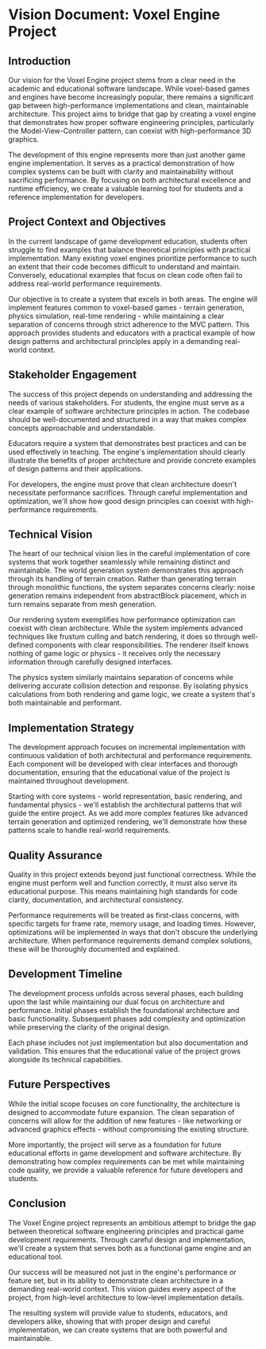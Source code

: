# Vision Document: Voxel Engine Project

## Introduction

Our vision for the Voxel Engine project stems from a clear need in the academic and educational software landscape. While voxel-based games and engines have become increasingly popular, there remains a significant gap between high-performance implementations and clean, maintainable architecture. This project aims to bridge that gap by creating a voxel engine that demonstrates how proper software engineering principles, particularly the Model-View-Controller pattern, can coexist with high-performance 3D graphics.

The development of this engine represents more than just another game engine implementation. It serves as a practical demonstration of how complex systems can be built with clarity and maintainability without sacrificing performance. By focusing on both architectural excellence and runtime efficiency, we create a valuable learning tool for students and a reference implementation for developers.

## Project Context and Objectives

In the current landscape of game development education, students often struggle to find examples that balance theoretical principles with practical implementation. Many existing voxel engines prioritize performance to such an extent that their code becomes difficult to understand and maintain. Conversely, educational examples that focus on clean code often fail to address real-world performance requirements.

Our objective is to create a system that excels in both areas. The engine will implement features common to voxel-based games - terrain generation, physics simulation, real-time rendering - while maintaining a clear separation of concerns through strict adherence to the MVC pattern. This approach provides students and educators with a practical example of how design patterns and architectural principles apply in a demanding real-world context.

## Stakeholder Engagement

The success of this project depends on understanding and addressing the needs of various stakeholders. For students, the engine must serve as a clear example of software architecture principles in action. The codebase should be well-documented and structured in a way that makes complex concepts approachable and understandable.

Educators require a system that demonstrates best practices and can be used effectively in teaching. The engine's implementation should clearly illustrate the benefits of proper architecture and provide concrete examples of design patterns and their applications.

For developers, the engine must prove that clean architecture doesn't necessitate performance sacrifices. Through careful implementation and optimization, we'll show how good design principles can coexist with high-performance requirements.

## Technical Vision

The heart of our technical vision lies in the careful implementation of core systems that work together seamlessly while remaining distinct and maintainable. The world generation system demonstrates this approach through its handling of terrain creation. Rather than generating terrain through monolithic functions, the system separates concerns clearly: noise generation remains independent from abstractBlock placement, which in turn remains separate from mesh generation.

Our rendering system exemplifies how performance optimization can coexist with clean architecture. While the system implements advanced techniques like frustum culling and batch rendering, it does so through well-defined components with clear responsibilities. The renderer itself knows nothing of game logic or physics - it receives only the necessary information through carefully designed interfaces.

The physics system similarly maintains separation of concerns while delivering accurate collision detection and response. By isolating physics calculations from both rendering and game logic, we create a system that's both maintainable and performant.

## Implementation Strategy

The development approach focuses on incremental implementation with continuous validation of both architectural and performance requirements. Each component will be developed with clear interfaces and thorough documentation, ensuring that the educational value of the project is maintained throughout development.

Starting with core systems - world representation, basic rendering, and fundamental physics - we'll establish the architectural patterns that will guide the entire project. As we add more complex features like advanced terrain generation and optimized rendering, we'll demonstrate how these patterns scale to handle real-world requirements.

## Quality Assurance

Quality in this project extends beyond just functional correctness. While the engine must perform well and function correctly, it must also serve its educational purpose. This means maintaining high standards for code clarity, documentation, and architectural consistency.

Performance requirements will be treated as first-class concerns, with specific targets for frame rate, memory usage, and loading times. However, optimizations will be implemented in ways that don't obscure the underlying architecture. When performance requirements demand complex solutions, these will be thoroughly documented and explained.

## Development Timeline

The development process unfolds across several phases, each building upon the last while maintaining our dual focus on architecture and performance. Initial phases establish the foundational architecture and basic functionality. Subsequent phases add complexity and optimization while preserving the clarity of the original design.

Each phase includes not just implementation but also documentation and validation. This ensures that the educational value of the project grows alongside its technical capabilities.

## Future Perspectives

While the initial scope focuses on core functionality, the architecture is designed to accommodate future expansion. The clean separation of concerns will allow for the addition of new features - like networking or advanced graphics effects - without compromising the existing structure.

More importantly, the project will serve as a foundation for future educational efforts in game development and software architecture. By demonstrating how complex requirements can be met while maintaining code quality, we provide a valuable reference for future developers and students.

## Conclusion

The Voxel Engine project represents an ambitious attempt to bridge the gap between theoretical software engineering principles and practical game development requirements. Through careful design and implementation, we'll create a system that serves both as a functional game engine and an educational tool.

Our success will be measured not just in the engine's performance or feature set, but in its ability to demonstrate clean architecture in a demanding real-world context. This vision guides every aspect of the project, from high-level architecture to low-level implementation details.

The resulting system will provide value to students, educators, and developers alike, showing that with proper design and careful implementation, we can create systems that are both powerful and maintainable.